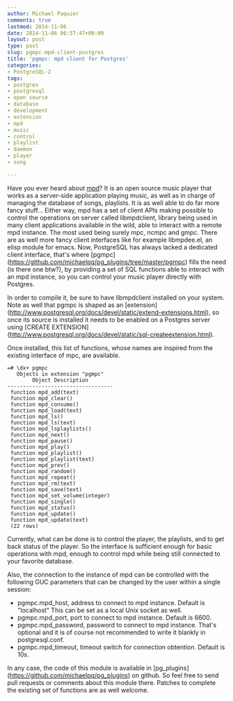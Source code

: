 ```yaml
---
author: Michael Paquier
comments: true
lastmod: 2014-11-06
date: 2014-11-06 06:57:47+00:00
layout: post
type: post
slug: pgmpc-mpd-client-postgres
title: 'pgmpc: mpd client for Postgres'
categories:
- PostgreSQL-2
tags:
- postgres
- postgresql
- open source
- database
- development
- extension
- mpd
- music
- control
- playlist
- daemon
- player
- song

---
```


Have you ever heard about [mpd](http://www.musicpd.org/)? It is an open
source music player that works as a server-side application playing
music, as well as in charge of managing the database of songs, playlists.
It is as well able to do far more fancy stuff... Either way, mpd has a set
of client APIs making possible to control the operations on server called
libmpdclient, library being used in many client applications available
in the wild, able to interact with a remote mpd instance. The most used
being surely mpc, ncmpc and gmpc. There are as well more fancy client
interfaces like for example libmpdee.el, an elisp module for emacs.
Now, PostgreSQL has always lacked a dedicated client interface, that's
where [pgmpc]
(https://github.com/michaelpq/pg_plugins/tree/master/pgmpc) fills the
need (is there one btw?), by providing a set of SQL functions able to
interact with an mpd instance, so you can control your music player
directly with Postgres.

In order to compile it, be sure to have libmpdclient installed on your
system. Note as well that pgmpc is shaped as an [extension]
(http://www.postgresql.org/docs/devel/static/extend-extensions.html), so
once its source is installed it needs to be enabled on a Postgres server
using [CREATE EXTENSION]
(http://www.postgresql.org/docs/devel/static/sql-createextension.html).

Once installed, this list of functions, whose names are inspired from
the existing interface of mpc, are available.

    =# \dx+ pgmpc
       Objects in extension "pgmpc"
            Object Description
    ----------------------------------
     function mpd_add(text)
     function mpd_clear()
     function mpd_consume()
     function mpd_load(text)
     function mpd_ls()
     function mpd_ls(text)
     function mpd_lsplaylists()
     function mpd_next()
     function mpd_pause()
     function mpd_play()
     function mpd_playlist()
     function mpd_playlist(text)
     function mpd_prev()
     function mpd_random()
     function mpd_repeat()
     function mpd_rm(text)
     function mpd_save(text)
     function mpd_set_volume(integer)
     function mpd_single()
     function mpd_status()
     function mpd_update()
     function mpd_update(text)
     (22 rows)

Currently, what can be done is to control the player, the playlists, and
to get back status of the player. So the interface is sufficient enough
for basic operations with mpd, enough to control mpd while being still
connected to your favorite database.

Also, the connection to the instance of mpd can be controlled with the
following GUC parameters that can be changed by the user within a single
session:

  * pgmpc.mpd_host, address to connect to mpd instance. Default is "localhost"
  This can be set as a local Unix socket as well.
  * pgmpc.mpd_port, port to connect to mpd instance. Default is 6600.
  * pgmpc.mpd_password, password to connect to mpd instance. That's optional
  and it is of course not recommended to write it blankly in postgresql.conf.
  * pgmpc.mpd_timeout, timeout switch for connection obtention. Default is
  10s.

In any case, the code of this module is available in [pg_plugins]
(https://github.com/michaelpq/pg_plugins) on github. So feel free to
send pull requests or comments about this module there. Patches to
complete the existing set of functions are as well welcome.
